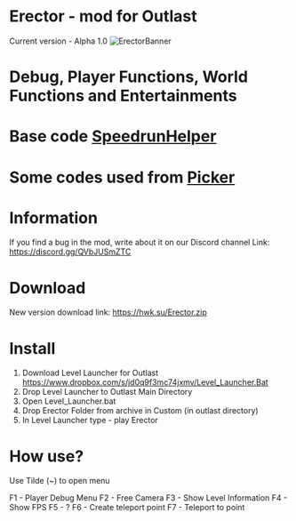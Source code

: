 # Erector - mod for Outlast
Current version - Alpha 1.0
![ErectorBanner](https://github.com/Heawikk/Erector/assets/132798471/532a7d18-b06b-49a9-8754-9b95a3b5bdee)

# Debug, Player Functions, World Functions and Entertainments
# Base code <a href="https://github.com/superboo07/Outlast-Level-Editor/tree/main/Development/Src/SpeedrunHelper" target="_blank">SpeedrunHelper</a>
# Some codes used from <a href="https://github.com/ShyKiss/Picker" target="_blank">Picker</a>

# Information
If you find a bug in the mod, write about it on our Discord channel
Link: https://discord.gg/QVbJUSmZTC

# Download
New version download link:
https://hwk.su/Erector.zip

# Install
1. Download Level Launcher for Outlast
https://www.dropbox.com/s/jd0q9f3mc74jxmv/Level_Launcher.Bat
2. Drop Level Launcher to Outlast Main Directory
3. Open Level_Launcher.bat
4. Drop Erector Folder from archive in Custom (in outlast directory) 
5. In Level Launcher type - play Erector

# How use?
Use Tilde (~) to open menu

F1 - Player Debug Menu
F2 - Free Camera
F3 - Show Level Information
F4 - Show FPS
F5 - ?
F6 - Create teleport point
F7 - Teleport to point
